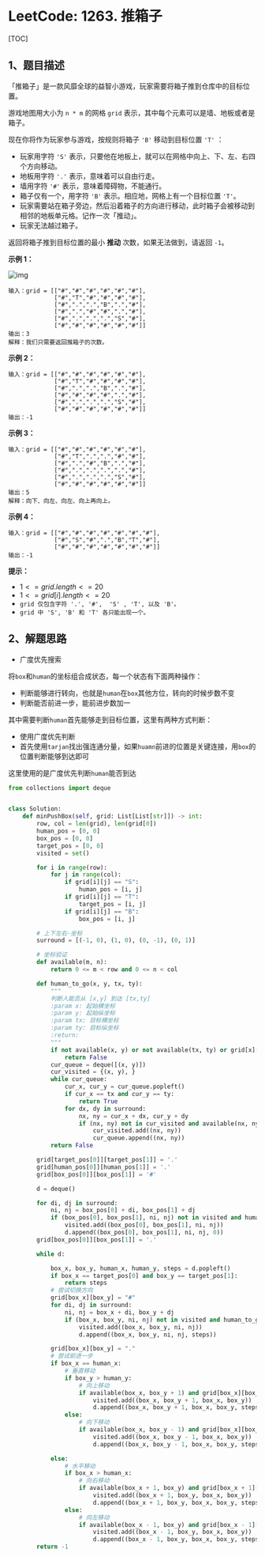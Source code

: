 # LeetCode: 1263. 推箱子

[TOC]

## 1、题目描述

「推箱子」是一款风靡全球的益智小游戏，玩家需要将箱子推到仓库中的目标位置。

游戏地图用大小为 `n * m` 的网格 `grid` 表示，其中每个元素可以是墙、地板或者是箱子。

现在你将作为玩家参与游戏，按规则将箱子 `'B'` 移动到目标位置 `'T'` ：

-   玩家用字符 `'S'` 表示，只要他在地板上，就可以在网格中向上、下、左、右四个方向移动。
-   地板用字符 `'.'` 表示，意味着可以自由行走。
-   墙用字符 `'#'` 表示，意味着障碍物，不能通行。 
-   箱子仅有一个，用字符 `'B'` 表示。相应地，网格上有一个目标位置 `'T'`。
-   玩家需要站在箱子旁边，然后沿着箱子的方向进行移动，此时箱子会被移动到相邻的地板单元格。记作一次「推动」。
-   玩家无法越过箱子。

返回将箱子推到目标位置的最小 **推动** 次数，如果无法做到，请返回 `-1`。

 

**示例 1：**

![img](http://markdown-images-1251766755.cos.ap-beijing.myqcloud.com/notebook/2019-12-18-072741.png)

```
输入：grid = [["#","#","#","#","#","#"],
             ["#","T","#","#","#","#"],
             ["#",".",".","B",".","#"],
             ["#",".","#","#",".","#"],
             ["#",".",".",".","S","#"],
             ["#","#","#","#","#","#"]]
输出：3
解释：我们只需要返回推箱子的次数。
```


**示例 2：**

```
输入：grid = [["#","#","#","#","#","#"],
             ["#","T","#","#","#","#"],
             ["#",".",".","B",".","#"],
             ["#","#","#","#",".","#"],
             ["#",".",".",".","S","#"],
             ["#","#","#","#","#","#"]]
输出：-1
```


**示例 3：**

```
输入：grid = [["#","#","#","#","#","#"],
             ["#","T",".",".","#","#"],
             ["#",".","#","B",".","#"],
             ["#",".",".",".",".","#"],
             ["#",".",".",".","S","#"],
             ["#","#","#","#","#","#"]]
输出：5
解释：向下、向左、向左、向上再向上。
```


**示例 4：**

```
输入：grid = [["#","#","#","#","#","#","#"],
             ["#","S","#",".","B","T","#"],
             ["#","#","#","#","#","#","#"]]
输出：-1
```

**提示：**

-   $1 <= grid.length <= 20$
-   $1 <= grid[i].length <= 20$
-   `grid 仅包含字符 '.', '#',  'S' , 'T', 以及 'B'。`
-   `grid 中 'S', 'B' 和 'T' 各只能出现一个。`



## 2、解题思路

-   广度优先搜索

将`box`和`human`的坐标组合成状态，每一个状态有下面两种操作：

-   判断能够进行转向，也就是`human`在`box`其他方位，转向的时候步数不变
-   判断能否前进一步，能前进步数加一



其中需要判断`human`首先能够走到目标位置，这里有两种方式判断：

-   使用广度优先判断
-   首先使用`tarjan`找出强连通分量，如果`huamn`前进的位置是关键连接，用`box`的位置判断能够到达即可



这里使用的是广度优先判断`human`能否到达



```python
from collections import deque


class Solution:
    def minPushBox(self, grid: List[List[str]]) -> int:
        row, col = len(grid), len(grid[0])
        human_pos = [0, 0]
        box_pos = [0, 0]
        target_pos = [0, 0]
        visited = set()

        for i in range(row):
            for j in range(col):
                if grid[i][j] == "S":
                    human_pos = [i, j]
                if grid[i][j] == "T":
                    target_pos = [i, j]
                if grid[i][j] == "B":
                    box_pos = [i, j]

        # 上下左右-坐标
        surround = [(-1, 0), (1, 0), (0, -1), (0, 1)]

        # 坐标验证
        def available(m, n):
            return 0 <= m < row and 0 <= n < col

        def human_to_go(x, y, tx, ty):
            """
            判断人能否从 [x,y] 到达 [tx,ty]
            :param x: 起始横坐标
            :param y: 起始纵坐标
            :param tx: 目标横坐标
            :param ty: 目标纵坐标
            :return:
            """
            if not available(x, y) or not available(tx, ty) or grid[x][y] != "." or grid[tx][ty] != ".":
                return False
            cur_queue = deque([(x, y)])
            cur_visited = {(x, y), }
            while cur_queue:
                cur_x, cur_y = cur_queue.popleft()
                if cur_x == tx and cur_y == ty:
                    return True
                for dx, dy in surround:
                    nx, ny = cur_x + dx, cur_y + dy
                    if (nx, ny) not in cur_visited and available(nx, ny) and grid[nx][ny] == '.':
                        cur_visited.add((nx, ny))
                        cur_queue.append((nx, ny))
            return False

        grid[target_pos[0]][target_pos[1]] = '.'
        grid[human_pos[0]][human_pos[1]] = '.'
        grid[box_pos[0]][box_pos[1]] = '#'

        d = deque()

        for di, dj in surround:
            ni, nj = box_pos[0] + di, box_pos[1] + dj
            if (box_pos[0], box_pos[1], ni, nj) not in visited and human_to_go(*human_pos, ni, nj):
                visited.add((box_pos[0], box_pos[1], ni, nj))
                d.append((box_pos[0], box_pos[1], ni, nj, 0))
        grid[box_pos[0]][box_pos[1]] = '.'

        while d:

            box_x, box_y, human_x, human_y, steps = d.popleft()
            if box_x == target_pos[0] and box_y == target_pos[1]:
                return steps
            # 尝试切换方向
            grid[box_x][box_y] = "#"
            for di, dj in surround:
                ni, nj = box_x + di, box_y + dj
                if (box_x, box_y, ni, nj) not in visited and human_to_go(human_x, human_y, ni, nj):
                    visited.add((box_x, box_y, ni, nj))
                    d.append((box_x, box_y, ni, nj, steps))

            grid[box_x][box_y] = "."
            # 尝试前进一步
            if box_x == human_x:
                # 垂直移动
                if box_y > human_y:
                    # 向上移动
                    if available(box_x, box_y + 1) and grid[box_x][box_y + 1] == "." and (box_x, box_y + 1, box_x, box_y) not in visited:
                        visited.add((box_x, box_y + 1, box_x, box_y))
                        d.append((box_x, box_y + 1, box_x, box_y, steps + 1))
                else:
                    # 向下移动
                    if available(box_x, box_y - 1) and grid[box_x][box_y - 1] == "." and (box_x, box_y - 1, box_x, box_y) not in visited:
                        visited.add((box_x, box_y - 1, box_x, box_y))
                        d.append((box_x, box_y - 1, box_x, box_y, steps + 1))

            else:
                # 水平移动
                if box_x > human_x:
                    # 向右移动
                    if available(box_x + 1, box_y) and grid[box_x + 1][box_y] == "." and (box_x + 1, box_y, box_x, box_y) not in visited:
                        visited.add((box_x + 1, box_y, box_x, box_y))
                        d.append((box_x + 1, box_y, box_x, box_y, steps + 1))
                else:
                    # 向左移动
                    if available(box_x - 1, box_y) and grid[box_x - 1][box_y] == "." and (box_x - 1, box_y, box_x, box_y) not in visited:
                        visited.add((box_x - 1, box_y, box_x, box_y))
                        d.append((box_x - 1, box_y, box_x, box_y, steps + 1))
        return -1
```

